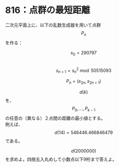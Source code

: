 # 816：点群の最短距離

二次元平面上に、以下の乱数生成器を用いて点群 $$P_n$$ を作る：

$$s_0 = 290797$$\
$$s_{n+1} = {s_n}^2 \bmod 50515093$$

$$P_n = (s_{2n}, s_{2n+1})$$

$$d(k)$$を、$$P_0, \dots, P_{k-1}$$ の任意の（異なる）２点間の距離の最小値とする。\
例えば、$$d(14) = 546446.466846479$$ である。

$$d(2000000)$$を求めよ。四捨五入丸めして小数点以下9桁まで答えよ。
